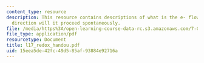 ```yaml
---
content_type: resource
description: This resource contains descriptions of what is the e- flow and which
  direction will it proceed spontaneously.
file: /media/https%3A/open-learning-course-data-rc.s3.amazonaws.com/7-014-introductory-biology-spring-2005/15eea5de42fc49d585af93884e92716a_l17_redox_handou.pdf
file_type: application/pdf
resourcetype: Document
title: l17_redox_handou.pdf
uid: 15eea5de-42fc-49d5-85af-93884e92716a
---
```

